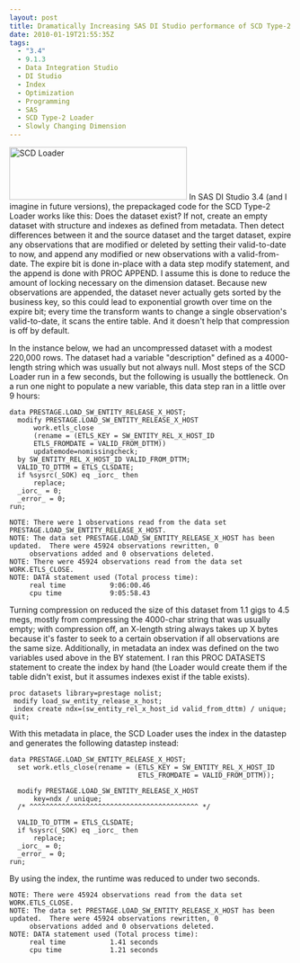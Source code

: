 ```yaml
---
layout: post
title: Dramatically Increasing SAS DI Studio performance of SCD Type-2 Loader Transforms
date: 2010-01-19T21:55:35Z
tags:
  - "3.4"
  - 9.1.3
  - Data Integration Studio
  - DI Studio
  - Index
  - Optimization
  - Programming
  - SAS
  - SCD Type-2 Loader
  - Slowly Changing Dimension
---
```


<a href="http://www.sas.com/technologies/dw/entdiserver/index.html"
    ><img
      src="{{ post.baseurl }}/assets/SCDLoader2.png"
      alt="SCD Loader"
      title="SCD Loader"
      width="316"
      height="94"
      class="alignright size-full wp-image-544" /></a>
In SAS DI Studio 3.4 (and I imagine in future versions), the prepackaged code
for the SCD Type-2 Loader works like this: Does the dataset exist? If not,
create an empty dataset with structure and indexes as defined from metadata.
Then detect differences between it and the source dataset and the target
dataset, expire any observations that are modified or deleted by setting their
valid-to-date to now, and append any modified or new observations with a
valid-from-date. The expire bit is done in-place with a data step modify
statement, and the append is done with PROC APPEND. I assume this is done to
reduce the amount of locking necessary on the dimension dataset. Because new
observations are appended, the dataset never actually gets sorted by the
business key, so this could lead to exponential growth over time on the expire
bit; every time the transform wants to change a single observation's
valid-to-date, it scans the entire table. And it doesn't help that compression
is off by default.

In the instance below, we had an uncompressed dataset with a modest 220,000
rows. The dataset had a variable "description" defined as a 4000-length string
which was usually but not always null. Most steps of the SCD Loader run in a
few seconds, but the following is usually the bottleneck. On a run one night
to populate a new variable, this data step ran in a little over 9 hours:

```sas
data PRESTAGE.LOAD_SW_ENTITY_RELEASE_X_HOST;
  modify PRESTAGE.LOAD_SW_ENTITY_RELEASE_X_HOST
      work.etls_close
      (rename = (ETLS_KEY = SW_ENTITY_REL_X_HOST_ID
      ETLS_FROMDATE = VALID_FROM_DTTM))
      updatemode=nomissingcheck;
  by SW_ENTITY_REL_X_HOST_ID VALID_FROM_DTTM;
  VALID_TO_DTTM = ETLS_CLSDATE;
  if %sysrc(_SOK) eq _iorc_ then
      replace;
  _iorc_ = 0;
  _error_ = 0;
run;
```

```
NOTE: There were 1 observations read from the data set PRESTAGE.LOAD_SW_ENTITY_RELEASE_X_HOST.
NOTE: The data set PRESTAGE.LOAD_SW_ENTITY_RELEASE_X_HOST has been updated.  There were 45924 observations rewritten, 0
     observations added and 0 observations deleted.
NOTE: There were 45924 observations read from the data set WORK.ETLS_CLOSE.
NOTE: DATA statement used (Total process time):
     real time           9:06:00.46
     cpu time            9:05:58.43
```

Turning compression on reduced the size of this dataset from 1.1 gigs to 4.5
megs, mostly from compressing the 4000-char string that was usually empty;
with compression off, an X-length string always takes up X bytes because it's
faster to seek to a certain observation if all observations are the same size.
Additionally, in metadata an index was defined on the two variables used above
in the BY statement. I ran this PROC DATASETS statement to create the index by
hand (the Loader would create them if the table didn't exist, but it assumes
indexes exist if the table exists).

```sas
proc datasets library=prestage nolist;
 modify load_sw_entity_release_x_host;
 index create ndx=(sw_entity_rel_x_host_id valid_from_dttm) / unique;
quit;
```

With this metadata in place, the SCD Loader uses the index in the datastep and
generates the following datastep instead:

```sas
data PRESTAGE.LOAD_SW_ENTITY_RELEASE_X_HOST;
  set work.etls_close(rename = (ETLS_KEY = SW_ENTITY_REL_X_HOST_ID
                                ETLS_FROMDATE = VALID_FROM_DTTM));

  modify PRESTAGE.LOAD_SW_ENTITY_RELEASE_X_HOST
      key=ndx / unique;
  /* ^^^^^^^^^^^^^^^^^^^^^^^^^^^^^^^^^^^^^^^^^^ */

  VALID_TO_DTTM = ETLS_CLSDATE;
  if %sysrc(_SOK) eq _iorc_ then
      replace;
  _iorc_ = 0;
  _error_ = 0;
run;
```

By using the index, the runtime was reduced to under two seconds.

```
NOTE: There were 45924 observations read from the data set WORK.ETLS_CLOSE.
NOTE: The data set PRESTAGE.LOAD_SW_ENTITY_RELEASE_X_HOST has been updated.  There were 45924 observations rewritten, 0
     observations added and 0 observations deleted.
NOTE: DATA statement used (Total process time):
     real time           1.41 seconds
     cpu time            1.21 seconds
```
